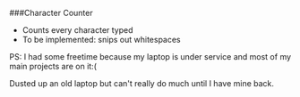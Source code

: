 ###Character Counter
<ul>
    <li> Counts every character typed</li>
    <li> To be implemented: snips out whitespaces</li>
</ul>

<p> PS: I had some freetime because my laptop is under service and most of my main projects are on it:( </p>
Dusted up an old laptop but can't really do much until I have mine back.